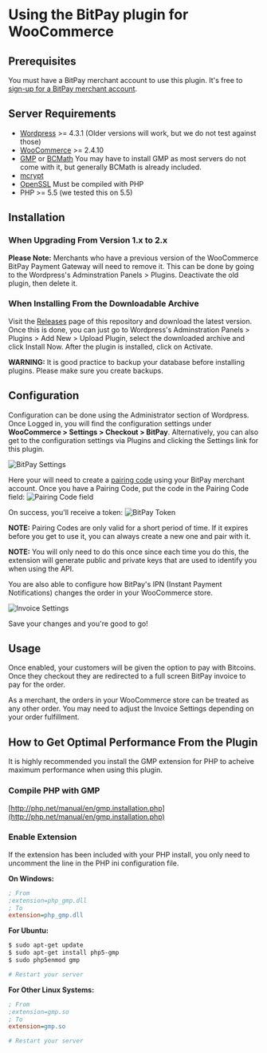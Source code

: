 # Using the BitPay plugin for WooCommerce

## Prerequisites
You must have a BitPay merchant account to use this plugin.  It's free to [sign-up for a BitPay merchant account](https://bitpay.com/start).


## Server Requirements

* [Wordpress](https://wordpress.org/about/requirements/) >= 4.3.1 (Older versions will work, but we do not test against those)
* [WooCommerce](http://docs.woothemes.com/document/server-requirements/) >= 2.4.10
* [GMP](http://php.net/manual/en/book.gmp.php) or [BCMath](http://php.net/manual/en/book.bc.php) You may have to install GMP as most servers do not come with it, but generally BCMath is already included.
* [mcrypt](http://us2.php.net/mcrypt)
* [OpenSSL](http://us2.php.net/openssl) Must be compiled with PHP
* PHP >= 5.5 (we tested this on 5.5)

## Installation

### When Upgrading From Version 1.x to 2.x

**Please Note:** Merchants who have a previous version of the WooCommerce BitPay Payment Gateway will need to remove it.
This can be done by going to the Wordpress's Adminstration Panels > Plugins.  Deactivate the old plugin, then delete it.

### When Installing From the Downloadable Archive

Visit the [Releases](https://github.com/bitpay/woocommerce-plugin/releases) page of this repository and download the latest version. Once this is done, you can just go to Wordpress's Adminstration Panels > Plugins > Add New > Upload Plugin, select the downloaded archive and click Install Now. After the plugin is installed, click on Activate.


**WARNING:** It is good practice to backup your database before installing plugins. Please make sure you create backups.


## Configuration

Configuration can be done using the Administrator section of Wordpress.
Once Logged in, you will find the configuration settings under **WooCommerce > Settings > Checkout > BitPay**.
Alternatively, you can also get to the configuration settings via Plugins and clicking the Settings link for this plugin.

![BitPay Settings](https://raw.githubusercontent.com/bitpay/woocommerce-plugin/master/docs/img/admin.png "BitPay Settings")

Here your will need to create a [pairing code](https://bitpay.com/api-tokens) using
your BitPay merchant account. Once you have a Pairing Code, put the code in the
Pairing Code field:
![Pairing Code field](https://raw.githubusercontent.com/bitpay/woocommerce-plugin/master/docs/img/pairingcode.png "Pairing Code field")

On success, you'll receive a token:
![BitPay Token](https://raw.githubusercontent.com/bitpay/woocommerce-plugin/master/docs/img/token.png "Bitpay Token")

**NOTE:** Pairing Codes are only valid for a short period of time. If it expires
before you get to use it, you can always create a new one and pair with it.

**NOTE:** You will only need to do this once since each time you do this, the
extension will generate public and private keys that are used to identify you
when using the API.

You are also able to configure how BitPay's IPN (Instant Payment Notifications)
changes the order in your WooCommerce store.

![Invoice Settings](https://raw.githubusercontent.com/bitpay/woocommerce-plugin/master/docs/img/ordersettings.png "Invoice Settings")

Save your changes and you're good to go!

## Usage

Once enabled, your customers will be given the option to pay with Bitcoins. Once
they checkout they are redirected to a full screen BitPay invoice to pay for
the order.

As a merchant, the orders in your WooCommerce store can be treated as any other
order. You may need to adjust the Invoice Settings depending on your order
fulfillment.


## How to Get Optimal Performance From the Plugin

It is highly recommended you install the GMP extension for PHP to acheive maximum performance when using this plugin.

### Compile PHP with GMP

[http://php.net/manual/en/gmp.installation.php](http://php.net/manual/en/gmp.installation.php)

### Enable Extension

If the extension has been included with your PHP install, you only need to uncomment the line in the PHP ini configuration file.

**On Windows:**

```ini
; From
;extension=php_gmp.dll
; To
extension=php_gmp.dll
```

**For Ubuntu:**

```bash
$ sudo apt-get update
$ sudo apt-get install php5-gmp
$ sudo php5enmod gmp

# Restart your server
```

**For Other Linux Systems:**

```ini
; From
;extension=gmp.so
; To
extension=gmp.so

# Restart your server
```
